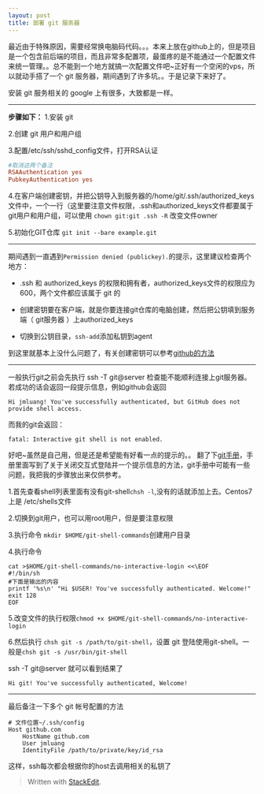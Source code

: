 ```yaml
---
layout: post
title: 部署 git 服务器
---
```


最近由于特殊原因，需要经常换电脑码代码。。。本来上放在github上的，但是项目是一个包含前后端的项目，而且非常多配置项，最蛋疼的是不能通过一个配置文件来统一管理。。总不能到一个地方就搞一次配置文件吧~正好有一个空闲的vps，所以就动手搭了一个 git 服务器，期间遇到了许多坑。。于是记录下来好了。

安装 git 服务相关的 google 上有很多，大致都是一样。


----------


**步骤如下：**
1.安装 git

2.创建 git 用户和用户组

3.配置/etc/ssh/sshd_config文件，打开RSA认证
```Ini
#取消这两个备注
RSAAuthentication yes
PubkeyAuthentication yes
```

4.在客户端创建密钥，并把公钥导入到服务器的/home/git/.ssh/authorized_keys 文件中，一个一行（这里要注意文件权限，.ssh和authorized_keys文件都要属于git用户和用户组，可以使用 `chown git:git .ssh -R` 改变文件owner

5.初始化GIT仓库 `git init --bare example.git`


----------


期间遇到一直遇到`Permission denied (publickey).`的提示，这里建议检查两个地方：

 -  .ssh 和 authorized_keys 的权限和拥有者，authorized_keys文件的权限应为600，两个文件都应该属于 git 的

 - 创建密钥要在客户端，就是你要连接git仓库的电脑创建，然后把公钥填到服务端（ git服务器 ）上authorized_keys

 - 切换到公钥目录，`ssh-add`添加私钥到agent

到这里就基本上没什么问题了，有关创建密钥可以参考[github的方法](https://help.github.com/articles/connecting-to-github-with-ssh/)


----------


一般执行git之前会先执行 ssh -T git@server 检查能不能顺利连接上git服务器。若成功的话会返回一段提示信息，例如github会返回
```string
Hi jmluang! You've successfully authenticated, but GitHub does not provide shell access.
```
而我的git会返回：
```string
fatal: Interactive git shell is not enabled.
```

好吧~虽然是自己用，但是还是希望能有好看一点的提示的。。
翻了下[git手册](https://git-scm.com/docs/git-shell)，手册里面写到了关于关闭交互式登陆并一个提示信息的方法，git手册中可能有一些问题，我把我的步骤放出来仅供参考。

1.首先查看shell列表里面有没有git-shell`chsh -l`,没有的话就添加上去。Centos7 上是 /etc/shells文件

2.切换到git用户，也可以用root用户，但是要注意权限

3.执行命令 `mkdir $HOME/git-shell-commands`创建用户目录

4.执行命令
```
cat >$HOME/git-shell-commands/no-interactive-login <<\EOF
#!/bin/sh
#下面是输出的内容
printf '%s\n' "Hi $USER! You've successfully authenticated. Welcome!"
exit 128
EOF
```
5.改变文件的执行权限`chmod +x $HOME/git-shell-commands/no-interactive-login`

6.然后执行 `chsh git -s /path/to/git-shell`，设置 git 登陆使用git-shell。一般是`chsh git -s /usr/bin/git-shell`

ssh -T git@server 就可以看到结果了
```string
Hi git! You've successfully authenticated, Welcome!
```


----------

最后备注一下多个 git 帐号配置的方法
```
# 文件位置~/.ssh/config
Host github.com
    HostName github.com
    User jmluang
    IdentityFile /path/to/private/key/id_rsa
```
这样，ssh每次都会根据你的host去调用相关的私钥了

> Written with [StackEdit](https://stackedit.io/).
